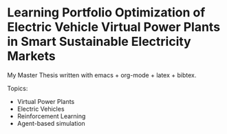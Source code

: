 # Learning Portfolio Optimization of Electric Vehicle Virtual Power Plants in Smart Sustainable Electricity Markets
My Master Thesis written with emacs + org-mode + latex + bibtex.

Topics:
 - Virtual Power Plants
 - Electric Vehicles
 - Reinforcement Learning
 - Agent-based simulation
